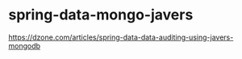 # spring-data-mongo-javers

https://dzone.com/articles/spring-data-data-auditing-using-javers-mongodb
